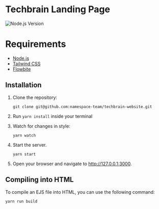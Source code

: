# Techbrain Landing Page

![Node.js Version](https://img.shields.io/badge/node-18.7.0-brightgreen)
# Requirements

- [Node.js](https://nodejs.org/en/)
- [Tailwind CSS](https://tailwindcss.com/docs/installation)
- [Flowbite](https://flowbite.com/docs/getting-started/quickstart/)

## Installation

1. Clone the repository:
   ```shell
   git clone git@github.com:namespace-team/techbrain-website.git
   ```

2. Run `yarn install` inside your terminal

3. Watch for changes in style:
   ```shell
   yarn watch
   ```

4. Start the server.
   ```shell
   yarn start
   ```

5. Open your browser and navigate to http://127.0.0.1:3000.


## Compiling into HTML

To compile an EJS file into HTML, you can use the following command:

  ```shell
  yarn run build
  ```
